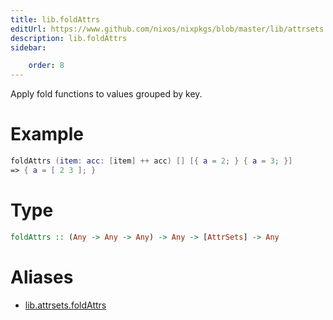 ```yaml
---
title: lib.foldAttrs
editUrl: https://www.github.com/nixos/nixpkgs/blob/master/lib/attrsets.nix#L508C5
description: lib.foldAttrs
sidebar:

    order: 8
---
```


Apply fold functions to values grouped by key.

# Example

```nix
foldAttrs (item: acc: [item] ++ acc) [] [{ a = 2; } { a = 3; }]
=> { a = [ 2 3 ]; }
```

# Type

```haskell
foldAttrs :: (Any -> Any -> Any) -> Any -> [AttrSets] -> Any
```


# Aliases

- [lib.attrsets.foldAttrs](./reference/lib/attrsets/lib-attrsets-foldAttrs)


